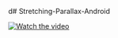 d# Stretching-Parallax-Android


[![Watch the video](https://miro.medium.com/max/3600/1*ZJuc_2TsDElu6Gtg_KxiEg.png)](https://www.youtube.com/watch?v=xrv2seJS5BA)
